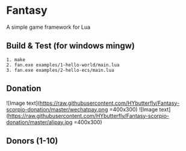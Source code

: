 # Fantasy
A simple game framework for Lua


## Build & Test (for windows mingw)
```
1. make
2. fan.exe examples/1-hello-world/main.lua
3. fan.exe examples/2-hello-ecs/main.lua
```

## Donation
![Image text](https://raw.githubusercontent.com/HYbutterfly/Fantasy-scorpio-donation/master/wechatpay.png =400x300)
![Image text](https://raw.githubusercontent.com/HYbutterfly/Fantasy-scorpio-donation/master/alipay.jpg =400x300)

## Donors (1-10)
```




```

